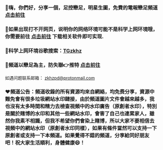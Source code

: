 ### 👋嗨，你們好，分享一個，足控戀足，明星生圖，免費的電報戀足頻道  [点击前往](https://t.me/zkhzpd)
### 👋如果出现打不开网页，说明你的网络环境可能不是科学上网环境哦，你需要前往 [点击前往](https://github.com/bannedbook/fanqiang) 下载相关软件即可实现.
### 👋科学上网环境谷歌搜索：[TGzkhz]([https://t.me/zkhzpd](https://www.google.com/search?q=TGzkhz&oq=TGzkhz&aqs=chrome..69i57j0i546l4j69i60l3.2683j0j7&sourceid=chrome&ie=UTF-8))  
### 🫰頻道以戀足為主，防失聯👉推特 [点击前往](https://twitter.com/TGzkhz/status/1710490078164992378)
如遇问题联系邮箱：                      zkhzpd@protonmail.com
### ❤️頻道公告：頻道收錄的所有資源均來自網絡，均免费分享，資源中難免會有很多垃圾網站水印鏈接，由於頻道圖片文件會越來越多，我也沒有太多時間和精力去檢查視頻中的水印廣告（原創者水印），特別是關於賭博的水印和其他一些網站水印，會害了自己也連累家人，雖然你我素不相識，但我不希望你們會染上賭博，所以大家不要相信去視頻中的網站水印（原創者水印同樣），如果有條件當然可以支持一下原創者或支持一下本頻道。如果覺得不錯的頻道，分享給同好朋友吧！祝大家生活順利，身體健康😄！
  
